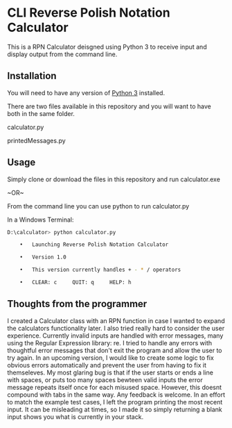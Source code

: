 # CLI Reverse Polish Notation Calculator

This is a RPN Calculator deisgned using Python 3 to receive input and display output from the command line.

## Installation

You will need to have any version of [Python 3](https://www.python.org/downloads/) installed.

There are two files available in this repository and you will want to have both in the same folder.

calculator.py

printedMessages.py

## Usage

Simply clone or download the files in this repository and run calculator.exe

~OR~

From the command line you can use python to run calculator.py

In a Windows Terminal:
```bash
D:\calculator> python calculator.py

    •   Launching Reverse Polish Notation Calculator

    •   Version 1.0

    •   This version currently handles + - * / operators

    •   CLEAR: c     QUIT: q     HELP: h
```

## Thoughts from the programmer

I created a Calculator class with an RPN function in case I wanted to expand the calculators functionality later. I also tried really hard to consider the user experience. Currently invalid inputs are handled with error messages, many using the Regular Expression library: re. I tried to handle any errors with thoughtful error messages that don't exit the program and allow the user to try again. In an upcoming version, I would like to create some logic to fix obvious errors automatically and prevent the user from having to fix it themseleves. My most glaring bug is that if the user starts or ends a line with spaces, or puts too many spaces bewteen valid inputs the error message repeats itself once for each misused space. However, this doesnt compound with tabs in the same way. Any feedback is welcome. In an effort to match the example test cases, I left the program printing the most recent input. It can be misleading at times, so I made it so simply returning a blank input shows you what is currently in your stack.
